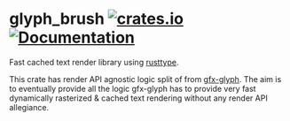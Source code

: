 glyph_brush
[![crates.io](https://img.shields.io/crates/v/glyph_brush.svg)](https://crates.io/crates/glyph_brush)
[![Documentation](https://docs.rs/glyph_brush/badge.svg)](https://docs.rs/glyph_brush)
================
Fast cached text render library using [rusttype](https://gitlab.redox-os.org/redox-os/rusttype).

This crate has render API agnostic logic split of from [gfx-glyph](https://github.com/alexheretic/gfx-glyph). The aim is to eventually provide all the logic gfx-glyph has to provide very fast dynamically rasterized & cached text rendering without any render API allegiance.
